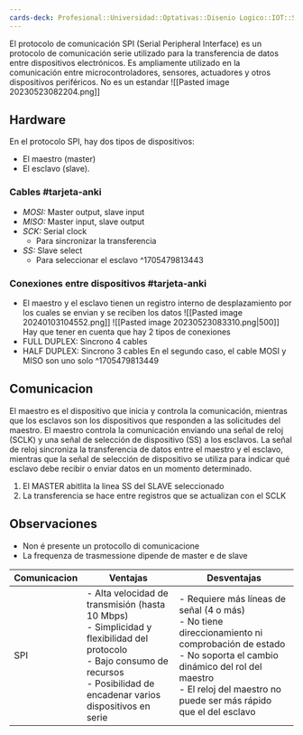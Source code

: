 ```yaml
---
cards-deck: Profesional::Universidad::Optativas::Disenio Logico::IOT::SPI
---
```


El protocolo de comunicación SPI (Serial Peripheral Interface) es un protocolo de comunicación serie utilizado para la transferencia de datos entre dispositivos electrónicos. Es ampliamente utilizado en la comunicación entre microcontroladores, sensores, actuadores y otros dispositivos periféricos. No es un estandar
![[Pasted image 20230523082204.png]]

## Hardware
En el protocolo SPI, hay dos tipos de dispositivos: 
- El maestro (master)
- El esclavo (slave). 

### Cables #tarjeta-anki 
- *MOSI:* Master output, slave input
- *MISO:* Master input, slave output
- *SCK:* Serial clock
	- Para sincronizar la transferencia
- *SS:* Slave select
	- Para seleccionar el esclavo
^1705479813443

### Conexiones entre dispositivos #tarjeta-anki 
- El maestro y el esclavo tienen un registro interno de desplazamiento por los cuales se envian y se reciben los datos
![[Pasted image 20240103104552.png]]
![[Pasted image 20230523083310.png|500]]
Hay que tener en cuenta que hay 2 tipos de conexiones
- FULL DUPLEX: Sincrono 4 cables
- HALF DUPLEX: Sincrono 3 cables
En el segundo caso, el cable MOSI y MISO son uno solo
^1705479813449



## Comunicacion
El maestro es el dispositivo que inicia y controla la comunicación, mientras que los esclavos son los dispositivos que responden a las solicitudes del maestro.
El maestro controla la comunicación enviando una señal de reloj (SCLK) y una señal de selección de dispositivo (SS) a los esclavos. La señal de reloj sincroniza la transferencia de datos entre el maestro y el esclavo, mientras que la señal de selección de dispositivo se utiliza para indicar qué esclavo debe recibir o enviar datos en un momento determinado.

1. El MASTER abitlita la linea SS del SLAVE seleccionado
2. La transferencia se hace entre registros que se actualizan con el SCLK


## Observaciones
- Non é presente un protocollo di comunicacione
- La frequenza de trasmessione dipende de master e de slave


| Comunicacion | Ventajas | Desventajas |
| ---- | ---- | ---- |
| SPI | - Alta velocidad de transmisión (hasta 10 Mbps)<br> - Simplicidad y flexibilidad del protocolo <br> - Bajo consumo de recursos <br> - Posibilidad de encadenar varios dispositivos en serie | - Requiere más líneas de señal (4 o más)<br> - No tiene direccionamiento ni comprobación de estado <br> - No soporta el cambio dinámico del rol del maestro <br> - El reloj del maestro no puede ser más rápido que el del esclavo |

